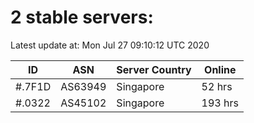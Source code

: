 # 2 stable servers:

Latest update at: Mon Jul 27 09:10:12 UTC 2020

| ID | ASN | Server Country | Online |
| -- | --- | -------------- | ------ |
| #.7F1D | AS63949 | Singapore | 52 hrs |
| #.0322 | AS45102 | Singapore | 193 hrs |

